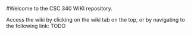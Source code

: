 #Welcome to the CSC 340 WIKI repository.

Access the wiki by clicking on the wiki tab on the top, or by navigating to the following link:
TODO